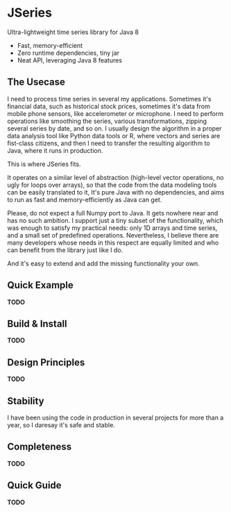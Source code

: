 # JSeries

Ultra-lightweight time series library for Java 8

* Fast, memory-efficient
* Zero runtime dependencies, tiny jar
* Neat API, leveraging Java 8 features

## The Usecase

I need to process time series in several my applications. 
Sometimes it's financial data, such as historical stock prices,
sometimes it's data from mobile phone sensors, like accelerometer or microphone.
I need to perform operations like smoothing the series, various transformations,
zipping several series by date, and so on. I usually design the algorithm in 
a proper data analysis tool like Python data tools or R, where vectors and 
series are fist-class citizens, and then I need to transfer the resulting algorithm to Java, 
where it runs in production. 

This is where JSeries fits.

It operates on a similar level of abstraction
(high-level vector operations, no ugly for loops over arrays), 
so that the code from the data modeling tools can be easily translated to it,
It's pure Java with no dependencies, and aims to run as fast and memory-efficiently as Java can get.

Please, do not expect a full Numpy port to Java. It gets nowhere near and has no such ambition. 
I support just a tiny subset of the functionality, which was enough to satisfy my practical needs: 
only 1D arrays and time series, and a small set of predefined operations. 
Nevertheless, I believe there are many developers whose needs in this respect are equally limited and 
who can benefit from the library just like I do.

And it's easy to extend and add the missing functionality your own.

## Quick Example

**TODO**

## Build & Install

**TODO**

## Design Principles

**TODO**

## Stability

I have been using the code in production in several projects for more than a year, so I daresay it's safe and stable.

## Completeness

**TODO**

## Quick Guide 
 
**TODO**

